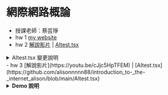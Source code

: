 # 網際網路概論
- 授課老師：蔡芸琤
- hw 1  [my website](https://alisonnnnn88.github.io/introduction_to-_the-_internet_alison/)
- hw 2  [解說影片](https://youtu.be/0LIIIj9rs88)  | [AItest.tsx](https://github.com/alisonnnnn88/introduction_to-_the-_internet_alison/blob/main/AItest.tsx)
<details>
  <summary>AItest.tsx 變更說明</summary>

<br>

- ✅ **1. 函式名稱變更**  
  原本：`AItest` → 後來：`HealthAssistant`  
  **目的**：將聊天機器人改為有主題性的「健康助手」，功能定位更清楚。

- ✅ **2. starter 預設提示變更**  
  原本：'嗨！幫我測試一下台北旅遊的一日行程～'  
  後來：'嗨！我今天需要記得喝水和運動～'  
  **目的**：修改成與健康主題相關的開場訊息，強化角色定位。

- ✅ **3. 初始訊息（AI歡迎語）變更**  
  原本：'👋 這裡是 Gemini 小幫手，有什麼想聊的？'  
  後來：'👋 這裡是健康助手，我會幫你提醒喝水、運動等！'  
  **目的**：改成與「健康提醒」相關的歡迎語，更讓使用者知道這是一個專為健康設計的AI助手。

- ✅ **4. Markdown 支援方式變更**  
  → 修改 `renderMarkdownLike` 函式  
  原本：自行拆行渲染 div  
  後來：使用 `react-markdown` 套件處理 Markdown  
  <img width="600" height="400" alt="image" src="https://github.com/user-attachments/assets/b068bb27-0989-492e-8a24-584a6c5a458e" /><br><br>
  **目的**：讓 AI 回覆能支援 Markdown（例如粗體、標題、條列式等），改善訊息顯示效果。

- ✅ **5. 根據第 4 點，引入新套件**  
  `import ReactMarkdown from 'react-markdown';`

- ✅ **6. 提示句按鈕內容修改**  
  原本：  
  - 今天台北有什麼免費展覽？  
  - 幫我把這段英文翻成中文：Hello from Taipei!  
  - 寫一首關於捷運的短詩  
  
  後來：  
  - 今天需要喝水提醒  
  - 請建議我一天三餐  
  - 幫我安排一個簡單的運動計劃  
  **目的**：更貼近健康主題，也更讓使用者知道怎麼問 AI 健康助手。

- ✅ **7. 樣式變更：加入 emoji 字型**  
  <img width="600" height="150" alt="image" src="https://github.com/user-attachments/assets/c49e30b6-a691-4b00-a5e4-e96a476f8402" />  
  **目的**：使用表情符號清楚標示重點文字，讓使用者快速抓到重點建議。

- ✅ **8. 頁面標題修改**  
  原本：`Gemini Chat（直連 SDK，不經 proxy）`  
  後來：`健康助手（Gemini API）`  
  **目的**：在網頁最上面清楚標示 AI 助手名稱。

</details>
- hw 3  [解說影片](https://youtu.be/cJjc5HpTFEM)  | [AItest.tsx](https://github.com/alisonnnnn88/introduction_to-_the-_internet_alison/blob/main/AItest.tsx)
<details> <summary><strong>Demo 說明</strong></summary> <br>

這個專案是一個電影小高手，可以幫助喜歡看電影的朋友們快速搜索 AI 推薦的熱門電影，或是對相關電影影評、海報設計等等有興趣也可以問這個 AI。

這邊主要有兩個功能：
一、畫面上方可以點選【🔥 熱門電影】，讓使用者挑選想看的類型，點選後由 AI 為您解答此類型的熱門電影
二、畫面下方有對話框，可以自行輸入文字詢問 AI 關於電影的問題，也可以參考紫色按鈕的問題，幫助使用者有更好的詢問方向

🎨 畫面的呈現：

我這次主要以暗色系呈現背景，黃色或白色顯示文字，展現一種科技感。

🧩 程式碼與功能說明：

✅ 1. 熱門電影可以篩選類型
<img width="864" height="200" alt="image" src="https://github.com/user-attachments/assets/10c2f70b-bc30-4513-b35b-ba83a4138b0d" />
<img width="846" height="201" alt="image" src="https://github.com/user-attachments/assets/dd12d3a7-b507-48fb-bfaf-7a6f4120bb0c" />

✅ 2. 安裝 ReactMarkdown
支援 AI 回應以粗體或表情符號標示重點
<img width="1856" height="689" alt="image" src="https://github.com/user-attachments/assets/e93d1eec-e686-4199-9b39-1ac7f61a8a00" />

✅ 3. 對話框以灰字顯示，等待使用者輸入文字
以 placeholder 呈現灰字的部分（灰色為預設）
<img width="1847" height="123" alt="image" src="https://github.com/user-attachments/assets/f255c03f-1a48-4ef2-b831-af860cb0d52f" />

✅ 4. 以紫色按鈕提示使用者怎麼問 AI
<img width="1633" height="102" alt="image" src="https://github.com/user-attachments/assets/cfe6b4ad-283e-4f3a-a557-db72cedf141f" />

✅ 5. 有成功出現 Loading 狀態
<img width="1847" height="330" alt="image" src="https://github.com/user-attachments/assets/cc2dc6f1-6aca-42a0-bcb9-f0aad6090c35" />

</details>

